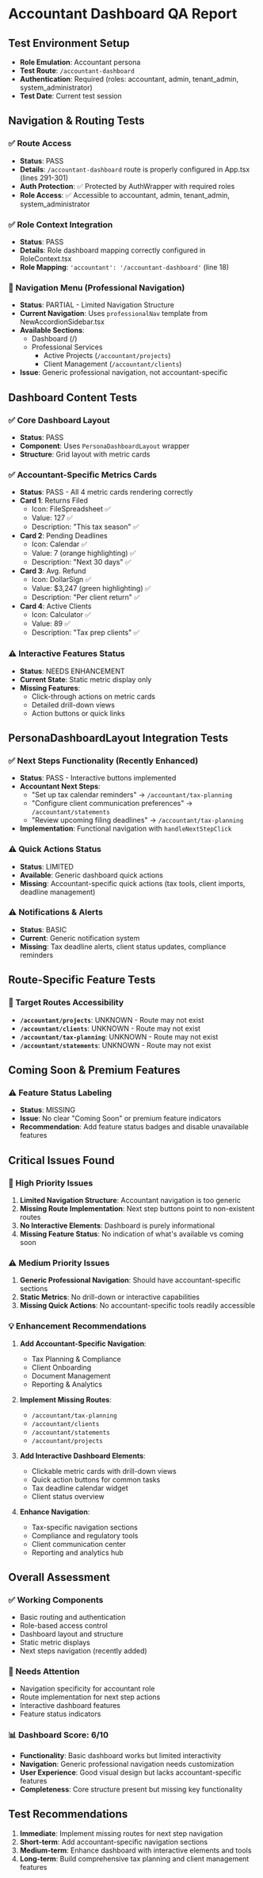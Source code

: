 # Accountant Dashboard QA Report

## Test Environment Setup
- **Role Emulation**: Accountant persona
- **Test Route**: `/accountant-dashboard`
- **Authentication**: Required (roles: accountant, admin, tenant_admin, system_administrator)
- **Test Date**: Current test session

## Navigation & Routing Tests

### ✅ Route Access
- **Status**: PASS
- **Details**: `/accountant-dashboard` route is properly configured in App.tsx (lines 291-301)
- **Auth Protection**: ✅ Protected by AuthWrapper with required roles
- **Role Access**: ✅ Accessible to accountant, admin, tenant_admin, system_administrator

### ✅ Role Context Integration  
- **Status**: PASS
- **Details**: Role dashboard mapping correctly configured in RoleContext.tsx
- **Role Mapping**: `'accountant': '/accountant-dashboard'` (line 18)

### 🔄 Navigation Menu (Professional Navigation)
- **Status**: PARTIAL - Limited Navigation Structure
- **Current Navigation**: Uses `professionalNav` template from NewAccordionSidebar.tsx
- **Available Sections**:
  - Dashboard (/)
  - Professional Services
    - Active Projects (`/accountant/projects`)
    - Client Management (`/accountant/clients`)
- **Issue**: Generic professional navigation, not accountant-specific

## Dashboard Content Tests

### ✅ Core Dashboard Layout
- **Status**: PASS  
- **Component**: Uses `PersonaDashboardLayout` wrapper
- **Structure**: Grid layout with metric cards

### ✅ Accountant-Specific Metrics Cards
- **Status**: PASS - All 4 metric cards rendering correctly
- **Card 1**: Returns Filed
  - Icon: FileSpreadsheet ✅
  - Value: 127 ✅
  - Description: "This tax season" ✅
- **Card 2**: Pending Deadlines  
  - Icon: Calendar ✅
  - Value: 7 (orange highlighting) ✅
  - Description: "Next 30 days" ✅
- **Card 3**: Avg. Refund
  - Icon: DollarSign ✅
  - Value: $3,247 (green highlighting) ✅
  - Description: "Per client return" ✅
- **Card 4**: Active Clients
  - Icon: Calculator ✅
  - Value: 89 ✅
  - Description: "Tax prep clients" ✅

### ⚠️ Interactive Features Status
- **Status**: NEEDS ENHANCEMENT
- **Current State**: Static metric display only
- **Missing Features**:
  - Click-through actions on metric cards
  - Detailed drill-down views
  - Action buttons or quick links

## PersonaDashboardLayout Integration Tests

### ✅ Next Steps Functionality (Recently Enhanced)
- **Status**: PASS - Interactive buttons implemented
- **Accountant Next Steps**:
  - "Set up tax calendar reminders" → `/accountant/tax-planning`
  - "Configure client communication preferences" → `/accountant/statements`  
  - "Review upcoming filing deadlines" → `/accountant/tax-planning`
- **Implementation**: Functional navigation with `handleNextStepClick`

### ⚠️ Quick Actions Status
- **Status**: LIMITED
- **Available**: Generic dashboard quick actions
- **Missing**: Accountant-specific quick actions (tax tools, client imports, deadline management)

### ⚠️ Notifications & Alerts
- **Status**: BASIC
- **Current**: Generic notification system
- **Missing**: Tax deadline alerts, client status updates, compliance reminders

## Route-Specific Feature Tests

### 🔄 Target Routes Accessibility
- **`/accountant/projects`**: UNKNOWN - Route may not exist
- **`/accountant/clients`**: UNKNOWN - Route may not exist  
- **`/accountant/tax-planning`**: UNKNOWN - Route may not exist
- **`/accountant/statements`**: UNKNOWN - Route may not exist

## Coming Soon & Premium Features

### ⚠️ Feature Status Labeling
- **Status**: MISSING
- **Issue**: No clear "Coming Soon" or premium feature indicators
- **Recommendation**: Add feature status badges and disable unavailable features

## Critical Issues Found

### 🚨 High Priority Issues
1. **Limited Navigation Structure**: Accountant navigation is too generic
2. **Missing Route Implementation**: Next step buttons point to non-existent routes
3. **No Interactive Elements**: Dashboard is purely informational
4. **Missing Feature Status**: No indication of what's available vs coming soon

### ⚠️ Medium Priority Issues  
1. **Generic Professional Navigation**: Should have accountant-specific sections
2. **Static Metrics**: No drill-down or interactive capabilities
3. **Missing Quick Actions**: No accountant-specific tools readily accessible

### 💡 Enhancement Recommendations
1. **Add Accountant-Specific Navigation**:
   - Tax Planning & Compliance
   - Client Onboarding
   - Document Management
   - Reporting & Analytics
   
2. **Implement Missing Routes**:
   - `/accountant/tax-planning`
   - `/accountant/clients`  
   - `/accountant/statements`
   - `/accountant/projects`

3. **Add Interactive Dashboard Elements**:
   - Clickable metric cards with drill-down views
   - Quick action buttons for common tasks
   - Tax deadline calendar widget
   - Client status overview

4. **Enhance Navigation**:
   - Tax-specific navigation sections
   - Compliance and regulatory tools
   - Client communication center
   - Reporting and analytics hub

## Overall Assessment

### ✅ Working Components
- Basic routing and authentication
- Role-based access control  
- Dashboard layout and structure
- Static metric displays
- Next steps navigation (recently added)

### 🔄 Needs Attention
- Navigation specificity for accountant role
- Route implementation for next step actions
- Interactive dashboard features
- Feature status indicators

### 📊 Dashboard Score: 6/10
- **Functionality**: Basic dashboard works but limited interactivity
- **Navigation**: Generic professional navigation needs customization
- **User Experience**: Good visual design but lacks accountant-specific features
- **Completeness**: Core structure present but missing key functionality

## Test Recommendations

1. **Immediate**: Implement missing routes for next step navigation
2. **Short-term**: Add accountant-specific navigation sections
3. **Medium-term**: Enhance dashboard with interactive elements and tools
4. **Long-term**: Build comprehensive tax planning and client management features